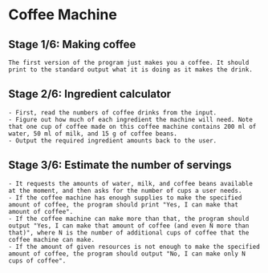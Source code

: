 # Coffee Machine 

## Stage 1/6: Making coffee

    The first version of the program just makes you a coffee. It should print to the standard output what it is doing as it makes the drink.

## Stage 2/6: Ingredient calculator

    - First, read the numbers of coffee drinks from the input.
    - Figure out how much of each ingredient the machine will need. Note that one cup of coffee made on this coffee machine contains 200 ml of water, 50 ml of milk, and 15 g of coffee beans.
    - Output the required ingredient amounts back to the user.

## Stage 3/6: Estimate the number of servings 
    
    - It requests the amounts of water, milk, and coffee beans available at the moment, and then asks for the number of cups a user needs.
    - If the coffee machine has enough supplies to make the specified amount of coffee, the program should print "Yes, I can make that amount of coffee".
    - If the coffee machine can make more than that, the program should output "Yes, I can make that amount of coffee (and even N more than that)", where N is the number of additional cups of coffee that the coffee machine can make.
    - If the amount of given resources is not enough to make the specified amount of coffee, the program should output "No, I can make only N cups of coffee".
